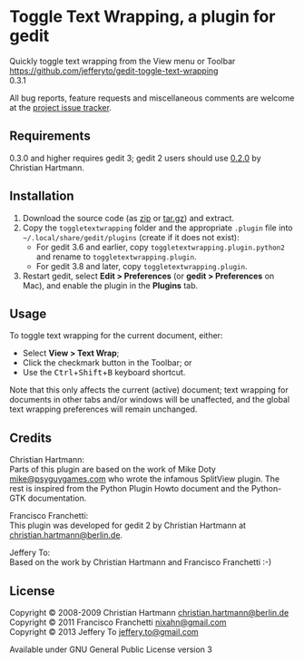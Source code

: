 # Toggle Text Wrapping, a plugin for gedit #

Quickly toggle text wrapping from the View menu or Toolbar  
<https://github.com/jefferyto/gedit-toggle-text-wrapping>  
0.3.1

All bug reports, feature requests and miscellaneous comments are welcome
at the [project issue tracker][].

## Requirements ##

0.3.0 and higher requires gedit 3; gedit 2 users should use [0.2.0][] by
Christian Hartmann.

## Installation ##

1.  Download the source code (as [zip][] or [tar.gz][]) and extract.
2.  Copy the `toggletextwrapping` folder and the appropriate `.plugin`
    file into `~/.local/share/gedit/plugins` (create if it does not
    exist):
    *   For gedit 3.6 and earlier, copy
        `toggletextwrapping.plugin.python2` and rename to
        `toggletextwrapping.plugin`.
    *   For gedit 3.8 and later, copy `toggletextwrapping.plugin`.
3.  Restart gedit, select **Edit > Preferences** (or
    **gedit > Preferences** on Mac), and enable the plugin in the
    **Plugins** tab.

## Usage ##

To toggle text wrapping for the current document, either:

*   Select **View > Text Wrap**;
*   Click the checkmark button in the Toolbar; or
*   Use the <kbd>Ctrl</kbd>+<kbd>Shift</kbd>+<kbd>B</kbd> keyboard
    shortcut.

Note that this only affects the current (active) document; text wrapping
for documents in other tabs and/or windows will be unaffected, and the
global text wrapping preferences will remain unchanged.

## Credits ##

Christian Hartmann:  
Parts of this plugin are based on the work of Mike Doty <mike@psyguygames.com>
who wrote the infamous SplitView plugin. The rest is inspired from the Python
Plugin Howto document and the Python-GTK documentation.

Francisco Franchetti:  
This plugin was developed for gedit 2 by Christian Hartmann at <christian.hartmann@berlin.de>.

Jeffery To:  
Based on the work by Christian Hartmann and Francisco Franchetti :-)

## License ##

Copyright &copy; 2008-2009 Christian Hartmann <christian.hartmann@berlin.de>  
Copyright &copy; 2011 Francisco Franchetti <nixahn@gmail.com>  
Copyright &copy; 2013 Jeffery To <jeffery.to@gmail.com>

Available under GNU General Public License version 3


[project issue tracker]: https://github.com/jefferyto/gedit-toggle-text-wrapping/issues
[zip]: https://github.com/jefferyto/gedit-toggle-text-wrapping/archive/master.zip
[tar.gz]: https://github.com/jefferyto/gedit-toggle-text-wrapping/archive/master.tar.gz
[0.2.0]: http://hartmann-it-design.de/gedit/TextWrap/index.html
